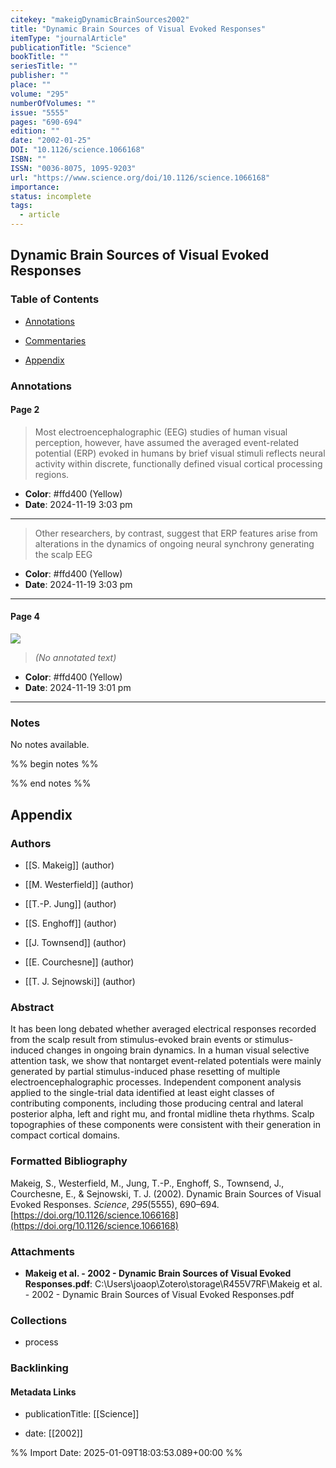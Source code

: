 ```yaml
---
citekey: "makeigDynamicBrainSources2002"
title: "Dynamic Brain Sources of Visual Evoked Responses"
itemType: "journalArticle"
publicationTitle: "Science"
bookTitle: ""
seriesTitle: ""
publisher: ""
place: ""
volume: "295"
numberOfVolumes: ""
issue: "5555"
pages: "690-694"
edition: ""
date: "2002-01-25"
DOI: "10.1126/science.1066168"
ISBN: ""
ISSN: "0036-8075, 1095-9203"
url: "https://www.science.org/doi/10.1126/science.1066168"
importance: 
status: incomplete
tags:
  - article
---
```


## Dynamic Brain Sources of Visual Evoked Responses

### Table of Contents

- [Annotations](#annotations)

+ [Commentaries](#commentaries)

- [Appendix](#appendix)

### Annotations




#### Page 2







> Most electroencephalographic (EEG) studies of human visual perception, however, have assumed the averaged event-related potential (ERP) evoked in humans by brief visual stimuli reflects neural activity within discrete, functionally defined  visual cortical processing regions.





- **Color**: #ffd400 (Yellow)
- **Date**: 2024-11-19 3:03 pm

---







> Other researchers, by contrast, suggest that ERP features arise from alterations in the dynamics of ongoing neural synchrony generating the scalp EEG





- **Color**: #ffd400 (Yellow)
- **Date**: 2024-11-19 3:03 pm

---



#### Page 4




![](<0 - Supplementary/images/makeigDynamicBrainSources2002.md/image-4-x26-y33.png>)



> *(No annotated text)*




- **Color**: #ffd400 (Yellow)
- **Date**: 2024-11-19 3:01 pm

---





### Notes


No notes available.


%% begin notes %%

<!-- Write your personal notes here -->

%% end notes %%

## Appendix

### Authors


- [[S. Makeig]] (author)

- [[M. Westerfield]] (author)

- [[T.-P. Jung]] (author)

- [[S. Enghoff]] (author)

- [[J. Townsend]] (author)

- [[E. Courchesne]] (author)

- [[T. J. Sejnowski]] (author)



### Abstract

It has been long debated whether averaged electrical responses recorded from the scalp result from stimulus-evoked brain events or stimulus-induced changes in ongoing brain dynamics. In a human visual selective attention task, we show that nontarget event-related potentials were mainly generated by partial stimulus-induced phase resetting of multiple electroencephalographic processes. Independent component analysis applied to the single-trial data identified at least eight classes of contributing components, including those producing central and lateral posterior alpha, left and right mu, and frontal midline theta rhythms. Scalp topographies of these components were consistent with their generation in compact cortical domains.


### Formatted Bibliography

Makeig, S., Westerfield, M., Jung, T.-P., Enghoff, S., Townsend, J., Courchesne, E., & Sejnowski, T. J. (2002). Dynamic Brain Sources of Visual Evoked Responses. _Science_, _295_(5555), 690–694. [https://doi.org/10.1126/science.1066168](https://doi.org/10.1126/science.1066168)




### Attachments


- **Makeig et al. - 2002 - Dynamic Brain Sources of Visual Evoked Responses.pdf**: C:\Users\joaop\Zotero\storage\R455V7RF\Makeig et al. - 2002 - Dynamic Brain Sources of Visual Evoked Responses.pdf




### Collections


- process





### Backlinking


#### Metadata Links


- publicationTitle: [[Science]]




- date: [[2002]]





<!-- Any additional notes or comments -->


%% Import Date: 2025-01-09T18:03:53.089+00:00 %%

